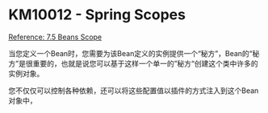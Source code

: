 # KM10012 - Spring Scopes

[Reference: 7.5 Beans Scope](http://docs.spring.io/spring/docs/4.3.7.RELEASE/spring-framework-reference/htmlsingle/#beans-factory-scopes)

当您定义一个Bean时，您需要为该Bean定义的实例提供一个“秘方”，Bean的“秘方”是很重要的，也就是说您可以基于这样一个单一的”秘方“创建这个类中许多的实例对象。

您不仅仅可以控制各种依赖，还可以将这些配置值以插件的方式注入到这个Bean对象中，

